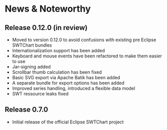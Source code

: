 # News & Noteworthy

## Release 0.12.0 (in review)

  * Moved to version 0.12.0 to avoid confusions with existing pre Eclipse SWTChart bundles
  * Internationalization support has been added
  * Keyboard and mouse events have been refactored to make them easier to use
  * Jar-signing added
  * Scrollbar thumb calculation has been fixed
  * Basic SVG export via Apache Batik has been added
  * A separate bundle for export options has been added
  * Improved series handling, introduced a flexible data model
  * SWT ressource leaks fixed

## Release 0.7.0

  * Initial release of the official Eclipse SWTChart project
